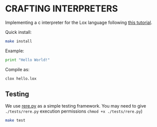 # CRAFTING INTERPRETERS

Implementing a c interpreter for the Lox language following [this tutorial](https://craftinginterpreters.com/a-bytecode-virtual-machine.html).

Quick install:
```bash
make install
```

Example:
```python
print "Hello World!"
```
Compile as:
```bash
clox hello.lox
```
## Testing

We use [rere.py](https://github.com/tsoding/rere.py) as a simple testing framework.
You may need to give `./tests/rere.py` execution permissions `chmod +x ./tests/rere.py`)
```bash
make test
```
